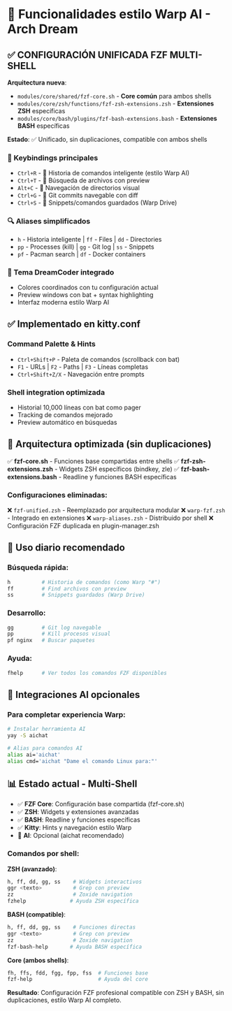 # 🚀 Funcionalidades estilo Warp AI - Arch Dream

## ✅ CONFIGURACIÓN UNIFICADA FZF MULTI-SHELL

**Arquitectura nueva**:
- `modules/core/shared/fzf-core.sh` - **Core común** para ambos shells
- `modules/core/zsh/functions/fzf-zsh-extensions.zsh` - **Extensiones ZSH** específicas
- `modules/core/bash/plugins/fzf-bash-extensions.bash` - **Extensiones BASH** específicas

**Estado**: ✅ Unificado, sin duplicaciones, compatible con ambos shells

### 🎯 Keybindings principales
- `Ctrl+R` - 📜 Historia de comandos inteligente (estilo Warp AI)
- `Ctrl+T` - 📁 Búsqueda de archivos con preview
- `Alt+C`  - 📂 Navegación de directorios visual
- `Ctrl+G` - 🌳 Git commits navegable con diff
- `Ctrl+S` - 📝 Snippets/comandos guardados (Warp Drive)

### 🔍 Aliases simplificados
- `h` - Historia inteligente | `ff` - Files | `dd` - Directories
- `pp` - Processes (kill) | `gg` - Git log | `ss` - Snippets
- `pf` - Pacman search | `df` - Docker containers

### 🎨 Tema DreamCoder integrado
- Colores coordinados con tu configuración actual
- Preview windows con bat + syntax highlighting
- Interfaz moderna estilo Warp AI

## ✅ Implementado en kitty.conf

### Command Palette & Hints
- `Ctrl+Shift+P` - Paleta de comandos (scrollback con bat)
- `F1` - URLs | `F2` - Paths | `F3` - Líneas completas
- `Ctrl+Shift+Z/X` - Navegación entre prompts

### Shell integration optimizada  
- Historial 10,000 líneas con bat como pager
- Tracking de comandos mejorado
- Preview automático en búsquedas

## 🔧 Arquitectura optimizada (sin duplicaciones)

✅ **fzf-core.sh** - Funciones base compartidas entre shells
✅ **fzf-zsh-extensions.zsh** - Widgets ZSH específicos (bindkey, zle)
✅ **fzf-bash-extensions.bash** - Readline y funciones BASH específicas

### Configuraciones eliminadas:
❌ `fzf-unified.zsh` - Reemplazado por arquitectura modular
❌ `warp-fzf.zsh` - Integrado en extensiones
❌ `warp-aliases.zsh` - Distribuido por shell
❌ Configuración FZF duplicada en plugin-manager.zsh

## 🚀 Uso diario recomendado

### Búsqueda rápida:
```bash
h          # Historia de comandos (como Warp "#")
ff         # Find archivos con preview
ss         # Snippets guardados (Warp Drive)
```

### Desarrollo:
```bash
gg         # Git log navegable
pp         # Kill procesos visual
pf nginx   # Buscar paquetes
```

### Ayuda:
```bash
fhelp      # Ver todos los comandos FZF disponibles
```

## 🤖 Integraciones AI opcionales

### Para completar experiencia Warp:
```bash
# Instalar herramienta AI
yay -S aichat

# Alias para comandos AI
alias ai='aichat'
alias cmd='aichat "Dame el comando Linux para:"'
```

## 📊 Estado actual - Multi-Shell

- ✅ **FZF Core**: Configuración base compartida (fzf-core.sh)
- ✅ **ZSH**: Widgets y extensiones avanzadas 
- ✅ **BASH**: Readline y funciones específicas
- ✅ **Kitty**: Hints y navegación estilo Warp  
- 🔄 **AI**: Opcional (aichat recomendado)

### Comandos por shell:

**ZSH (avanzado)**:
```bash
h, ff, dd, gg, ss    # Widgets interactivos
ggr <texto>          # Grep con preview
zz                   # Zoxide navigation
fzhelp              # Ayuda ZSH específica
```

**BASH (compatible)**:
```bash
h, ff, dd, gg, ss    # Funciones directas
ggr <texto>          # Grep con preview  
zz                   # Zoxide navigation
fzf-bash-help       # Ayuda BASH específica
```

**Core (ambos shells)**:
```bash
fh, ffs, fdd, fgg, fpp, fss  # Funciones base
fzf-help                     # Ayuda del core
```

**Resultado**: Configuración FZF profesional compatible con ZSH y BASH, sin duplicaciones, estilo Warp AI completo.